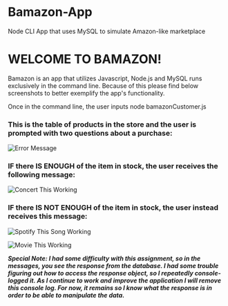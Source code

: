 # Bamazon-App
Node CLI App that uses MySQL to simulate Amazon-like marketplace

# WELCOME TO BAMAZON!

Bamazon is an app that utilizes Javascript, Node.js and MySQL runs exclusively in the command line. Because of this please find below screenshots to better exemplify the app's functionality.

Once in the command line, the user inputs node bamazonCustomer.js

### This is the table of products in the store and the user is prompted with two questions about a purchase:

![Error Message](https://user-images.githubusercontent.com/43733860/51639357-f49db680-1f1d-11e9-9a16-1c4ae818d564.png)




### IF there IS ENOUGH of the item in stock, the user receives the following message:

![Concert This Working](https://user-images.githubusercontent.com/43733860/51639356-f49db680-1f1d-11e9-9670-40ba9c134539.png)



### IF there IS NOT ENOUGH of the item in stock, the user instead receives this message:

![Spotify This Song Working](https://user-images.githubusercontent.com/43733860/51639364-f5364d00-1f1d-11e9-989a-328c6ba4d116.png)

![Movie This Working](https://user-images.githubusercontent.com/43733860/51639365-f5364d00-1f1d-11e9-8882-380179b9c9b1.png)

_**Special Note: I had some difficulty with this assignment, so in the messages, you see the response from the database. I had some trouble figuring out how to access the response object, so I repeatedly console-logged it. As I continue to work and improve the application I will remove this console log. For now, it remains so I know what the response is in order to be able to manipulate the data.**_





